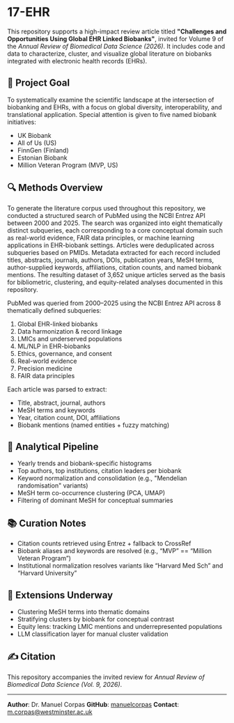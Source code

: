# 17-EHR

This repository supports a high-impact review article titled **"Challenges and Opportunities Using Global EHR Linked Biobanks"**, invited for Volume 9 of the *Annual Review of Biomedical Data Science (2026)*. It includes code and data to characterize, cluster, and visualize global literature on biobanks integrated with electronic health records (EHRs).

## 🧠 Project Goal

To systematically examine the scientific landscape at the intersection of biobanking and EHRs, with a focus on global diversity, interoperability, and translational application. Special attention is given to five named biobank initiatives:

* UK Biobank
* All of Us (US)
* FinnGen (Finland)
* Estonian Biobank
* Million Veteran Program (MVP, US)


## 🔍 Methods Overview

To generate the literature corpus used throughout this repository, we conducted a structured search of PubMed using the NCBI Entrez API between 2000 and 2025. The search was organized into eight thematically distinct subqueries, each corresponding to a core conceptual domain such as real-world evidence, FAIR data principles, or machine learning applications in EHR-biobank settings. Articles were deduplicated across subqueries based on PMIDs. Metadata extracted for each record included titles, abstracts, journals, authors, DOIs, publication years, MeSH terms, author-supplied keywords, affiliations, citation counts, and named biobank mentions. The resulting dataset of 3,652 unique articles served as the basis for bibliometric, clustering, and equity-related analyses documented in this repository.

PubMed was queried from 2000–2025 using the NCBI Entrez API across 8 thematically defined subqueries:

1. Global EHR-linked biobanks
2. Data harmonization & record linkage
3. LMICs and underserved populations
4. ML/NLP in EHR-biobanks
5. Ethics, governance, and consent
6. Real-world evidence
7. Precision medicine
8. FAIR data principles

Each article was parsed to extract:

* Title, abstract, journal, authors
* MeSH terms and keywords
* Year, citation count, DOI, affiliations
* Biobank mentions (named entities + fuzzy matching)

## 🧩 Analytical Pipeline

* Yearly trends and biobank-specific histograms
* Top authors, top institutions, citation leaders per biobank
* Keyword normalization and consolidation (e.g., "Mendelian randomisation" variants)
* MeSH term co-occurrence clustering (PCA, UMAP)
* Filtering of dominant MeSH for conceptual summaries

## 📚 Curation Notes

* Citation counts retrieved using Entrez + fallback to CrossRef
* Biobank aliases and keywords are resolved (e.g., “MVP” == “Million Veteran Program”)
* Institutional normalization resolves variants like “Harvard Med Sch” and “Harvard University”

## 🔬 Extensions Underway

* Clustering MeSH terms into thematic domains
* Stratifying clusters by biobank for conceptual contrast
* Equity lens: tracking LMIC mentions and underrepresented populations
* LLM classification layer for manual cluster validation

## ✍️ Citation

This repository accompanies the invited review for *Annual Review of Biomedical Data Science (Vol. 9, 2026)*.

---

**Author**: Dr. Manuel Corpas
**GitHub**: [manuelcorpas](https://github.com/manuelcorpas)
**Contact**: [m.corpas@westminster.ac.uk](mailto:m.corpas@westminster.ac.uk)

